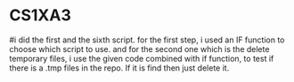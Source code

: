 # CS1XA3

#i did the first and the sixth script. for the first step, i used an IF function to choose which script to use.
and for the second one which is the delete temporary files, i use the given code combined with if function, to test if there is a .tmp files in the repo.
If it is find then just delete it.
